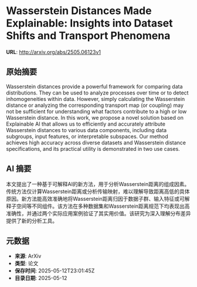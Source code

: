# Wasserstein Distances Made Explainable: Insights into Dataset Shifts and Transport Phenomena

**URL**: http://arxiv.org/abs/2505.06123v1

## 原始摘要

Wasserstein distances provide a powerful framework for comparing data
distributions. They can be used to analyze processes over time or to detect
inhomogeneities within data. However, simply calculating the Wasserstein
distance or analyzing the corresponding transport map (or coupling) may not be
sufficient for understanding what factors contribute to a high or low
Wasserstein distance. In this work, we propose a novel solution based on
Explainable AI that allows us to efficiently and accurately attribute
Wasserstein distances to various data components, including data subgroups,
input features, or interpretable subspaces. Our method achieves high accuracy
across diverse datasets and Wasserstein distance specifications, and its
practical utility is demonstrated in two use cases.


## AI 摘要

本文提出了一种基于可解释AI的新方法，用于分析Wasserstein距离的组成因素。传统方法仅计算Wasserstein距离或分析传输映射，难以理解导致距离高低的具体原因。新方法能高效准确地将Wasserstein距离归因于数据子群、输入特征或可解释子空间等不同组件。该方法在多种数据集和Wasserstein距离规范下均表现出高准确性，并通过两个实际应用案例验证了其实用价值。该研究为深入理解分布差异提供了新的分析工具。

## 元数据

- **来源**: ArXiv
- **类型**: 论文
- **保存时间**: 2025-05-12T23:01:45Z
- **目录日期**: 2025-05-12
